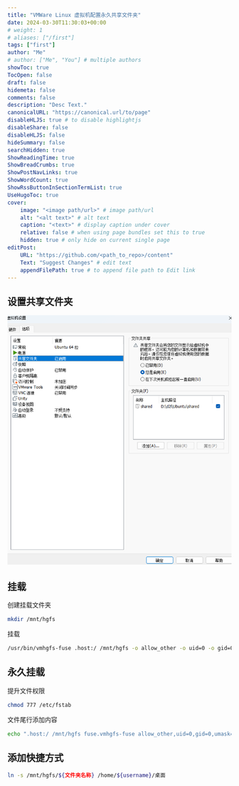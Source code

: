 ```yaml
---
title: "VMWare Linux 虚拟机配置永久共享文件夹"
date: 2024-03-30T11:30:03+00:00
# weight: 1
# aliases: ["/first"]
tags: ["first"]
author: "Me"
# author: ["Me", "You"] # multiple authors
showToc: true
TocOpen: false
draft: false
hidemeta: false
comments: false
description: "Desc Text."
canonicalURL: "https://canonical.url/to/page"
disableHLJS: true # to disable highlightjs
disableShare: false
disableHLJS: false
hideSummary: false
searchHidden: true
ShowReadingTime: true
ShowBreadCrumbs: true
ShowPostNavLinks: true
ShowWordCount: true
ShowRssButtonInSectionTermList: true
UseHugoToc: true
cover:
    image: "<image path/url>" # image path/url
    alt: "<alt text>" # alt text
    caption: "<text>" # display caption under cover
    relative: false # when using page bundles set this to true
    hidden: true # only hide on current single page
editPost:
    URL: "https://github.com/<path_to_repo>/content"
    Text: "Suggest Changes" # edit text
    appendFilePath: true # to append file path to Edit link
---
```




## 设置共享文件夹

![image-20240404144045444](./imgs/image-20240404144045444.png)

## 挂载

创建挂载文件夹

```sh
mkdir /mnt/hgfs
```

挂载

```sh
/usr/bin/vmhgfs-fuse .host:/ /mnt/hgfs -o allow_other -o uid=0 -o gid=0 -o umask=022
```

## 永久挂载

提升文件权限

```sh
chmod 777 /etc/fstab
```

文件尾行添加内容

```sh
echo ".host:/ /mnt/hgfs fuse.vmhgfs-fuse allow_other,uid=0,gid=0,umask=022 0 0" >> /etc/fstab
```

## 添加快捷方式

```sh
ln -s /mnt/hgfs/${文件夹名称} /home/${username}/桌面
```



